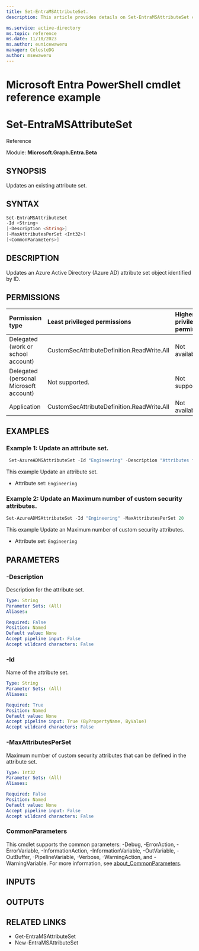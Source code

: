 ```yaml
---
title: Set-EntraMSAttributeSet.
description: This article provides details on Set-EntraMSAttributeSet command.

ms.service: active-directory
ms.topic: reference
ms.date: 11/10/2023
ms.author: eunicewaweru
manager: CelesteDG
author: msewaweru
---
```


# Microsoft Entra PowerShell cmdlet reference example

# Set-EntraMSAttributeSet

Reference

Module: **Microsoft.Graph.Entra.Beta**

## SYNOPSIS

Updates an existing attribute set.

## SYNTAX

```powershell
Set-EntraMSAttributeSet 
-Id <String>
[-Description <String>]
[-MaxAttributesPerSet <Int32>]
[<CommonParameters>]
```

## DESCRIPTION 

  Updates an Azure Active Directory (Azure AD) attribute set object identified by ID.

## PERMISSIONS

|Permission type|Least privileged permissions|Higher privileged permissions|
|:---|:---|:---|
|Delegated (work or school account)|CustomSecAttributeDefinition.ReadWrite.All|Not available.|
|Delegated (personal Microsoft account)|Not supported.|Not supported.|
|Application|CustomSecAttributeDefinition.ReadWrite.All|Not available.|

## EXAMPLES

### Example 1: Update an attribute set.
  
```powershell
 Set-AzureADMSAttributeSet -Id "Engineering" -Description "Attributes for cloud engineering team"
``` 

This example Update an attribute set.

- Attribute set: `Engineering`

### Example 2: Update an Maximum number of custom security attributes.

```powershell
Set-AzureADMSAttributeSet -Id "Engineering" -MaxAttributesPerSet 20
```

This example Update an  Maximum number of custom security attributes.

- Attribute set: `Engineering`

## PARAMETERS

### -Description
Description for the attribute set.

```yaml
Type: String
Parameter Sets: (All)
Aliases:

Required: False
Position: Named
Default value: None
Accept pipeline input: False
Accept wildcard characters: False
```
### -Id
Name of the attribute set.

```yaml
Type: String
Parameter Sets: (All)
Aliases:

Required: True
Position: Named
Default value: None
Accept pipeline input: True (ByPropertyName, ByValue)
Accept wildcard characters: False
```
### -MaxAttributesPerSet
Maximum number of custom security attributes that can be defined in the attribute set.

```yaml
Type: Int32
Parameter Sets: (All)
Aliases:

Required: False
Position: Named
Default value: None
Accept pipeline input: False
Accept wildcard characters: False
```
### CommonParameters
This cmdlet supports the common parameters: -Debug, -ErrorAction, -ErrorVariable, -InformationAction, -InformationVariable, -OutVariable, -OutBuffer, -PipelineVariable, -Verbose, -WarningAction, and -WarningVariable. For more information, see [about_CommonParameters](http://go.microsoft.com/fwlink/?LinkID=113216).

## INPUTS

## OUTPUTS

## RELATED LINKS

- Get-EntraMSAttributeSet
- New-EntraMSAttributeSet
